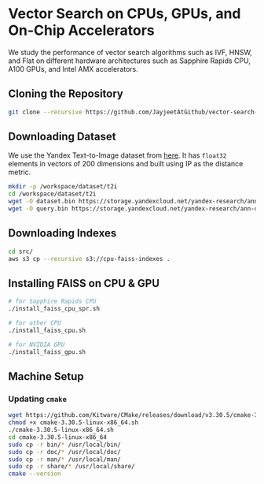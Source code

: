 # Vector Search on CPUs, GPUs, and On-Chip Accelerators

We study the performance of vector search algorithms such as IVF, HNSW, and Flat on 
different hardware architectures such as Sapphire Rapids CPU, A100 GPUs, and Intel AMX
accelerators. 

## Cloning the Repository

```bash
git clone --recursive https://github.com/JayjeetAtGithub/vector-search-gpu
```

## Downloading Dataset

We use the Yandex Text-to-Image dataset from [here](https://big-ann-benchmarks.com/neurips21.html).
It has `float32` elements in vectors of 200 dimensions and built using IP as the distance metric.

```bash
mkdir -p /workspace/dataset/t2i
cd /workspace/dataset/t2i
wget -O dataset.bin https://storage.yandexcloud.net/yandex-research/ann-datasets/T2I/query.learn.50M.fbin
wget -O query.bin https://storage.yandexcloud.net/yandex-research/ann-datasets/T2I/query.public.100K.fbin
```

## Downloading Indexes

```bash
cd src/
aws s3 cp --recursive s3://cpu-faiss-indexes .
```

## Installing FAISS on CPU & GPU

```bash
# for Sapphire Rapids CPU
./install_faiss_cpu_spr.sh

# for other CPU
./install_faiss_cpu.sh

# for NVIDIA GPU
./install_faiss_gpu.sh
```

## Machine Setup

### Updating `cmake`

```bash
wget https://github.com/Kitware/CMake/releases/download/v3.30.5/cmake-3.30.5-linux-x86_64.sh
chmod +x cmake-3.30.5-linux-x86_64.sh
./cmake-3.30.5-linux-x86_64.sh
cd cmake-3.30.5-linux-x86_64
sudo cp -r bin/* /usr/local/bin/
sudo cp -r doc/* /usr/local/doc/
sudo cp -r man/* /usr/local/man/
sudo cp -r share/* /usr/local/share/
cmake --version
```
